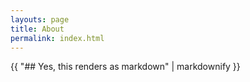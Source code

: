 ```yaml
---
layouts: page
title: About
permalink: index.html
---
```


<div>
{{ "## Yes, this renders as markdown" | markdownify }}
</div>